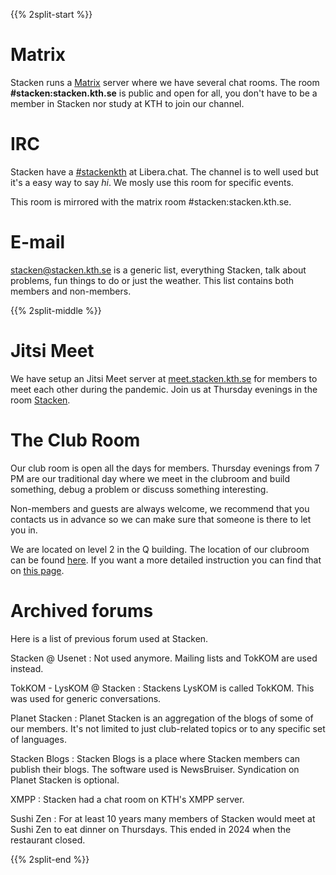 <!-- 
.. title: Forum
.. slug: forum
.. description:
-->

{{% 2split-start %}}
# Matrix
Stacken runs a [Matrix](https://www.matrix.org) server where we have several chat rooms. The room **#stacken:stacken.kth.se** is public and open for all, you don't have to be a member in Stacken nor study at KTH to join our channel.

# IRC
Stacken have a [#stackenkth](/club/irc/) at Libera.chat. The channel is to well used but it's a easy way to say *hi*. We mosly use this room for specific events.

This room is mirrored with the matrix room #stacken:stacken.kth.se.

# E-mail
<stacken@stacken.kth.se> is a generic list, everything Stacken, talk about problems, fun things to do or just the weather. This list contains both members and non-members.

{{% 2split-middle %}}

# Jitsi Meet
We have setup an Jitsi Meet server at [meet.stacken.kth.se](https://meet.stacken.kth.se) for members to meet each other during the pandemic. Join us at Thursday evenings in the room [Stacken](https://meet.stacken.kth.se/Stacken).

# The Club Room
Our club room is open all the days for members. Thursday evenings from 7 PM are our traditional day where we meet in the clubroom and build something, debug a problem or discuss something interesting.

Non-members and guests are always welcome, we recommend that you contacts us in advance so we can make sure that someone is there to let you in.

We are located on level 2 in the Q building. The location of our clubroom can be found [here](https://www.kth.se/places/room/id/dff6aecb-9ad4-43dd-9682-0b0cd3bac131). If you want a more detailed instruction you can find that on [this page](/en/hitta/).


# Archived forums
Here is a list of previous forum used at Stacken.

Stacken @ Usenet
: Not used anymore. Mailing lists and TokKOM are used instead.

TokKOM - LysKOM @ Stacken
: Stackens LysKOM is called TokKOM. This was used for generic conversations.
  
Planet Stacken
: Planet Stacken is an aggregation of the blogs of some of our members. It's not limited to just club-related topics or to any specific set of languages.

Stacken Blogs
: Stacken Blogs is a place where Stacken members can publish their blogs. The software used is NewsBruiser. Syndication on Planet Stacken is optional.

XMPP
: Stacken had a chat room on KTH's XMPP server.

Sushi Zen
: For at least 10 years many members of Stacken would meet at Sushi Zen to eat dinner on Thursdays. This ended in 2024 when the restaurant closed.

{{% 2split-end %}}
